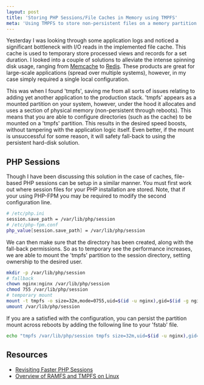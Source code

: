 ```yaml
---
layout: post
title: 'Storing PHP Sessions/File Caches in Memory using TMPFS'
meta: 'Using TMPFS to store non-persistent files on a memory partition.'
---
```


Yesterday I was looking through some application logs and noticed a significant bottleneck with I/O reads in the implemented file cache.
This cache is used to temporary store processed views and records for a set duration.
I looked into a couple of solutions to alleviate the intense spinning disk usage, ranging from [Memcache](http://memcached.org/) to [Redis](http://redis.io/).
These products are great for large-scale applications (spread over multiple systems), however, in my case simply required a single local configuration.

<!--more-->

This was when I found 'tmpfs', saving me from all sorts of issues relating to adding yet another application to the production stack.
'tmpfs' appears as a mounted partition on your system, however, under the hood it allocates and uses a section of physical memory (non-persistent through reboots).
This means that you are able to configure directories (such as the cache) to be mounted on a 'tmpfs' partition.
This results in the desired speed boosts, without tampering with the application logic itself.
Even better, if the mount is unsuccessful for some reason, it will safety fall-back to using the persistent hard-disk solution.

## PHP Sessions

Though I have been discussing this solution in the case of caches, file-based PHP sessions can be setup in a similar manner.
You must first work out where session files for your PHP installation are stored.
Note, that if your using PHP-FPM you may be required to modify the second configuration line.

```bash
# /etc/php.ini
session.save_path = /var/lib/php/session
# /etc/php-fpm.conf
php_value[session.save_path] = /var/lib/php/session
```

We can then make sure that the directory has been created, along with the fall-back permissions.
So as to temporary see the performance increases, we are able to mount the 'tmpfs' partition to the session directory, setting ownership to the desired user.

```bash
mkdir -p /var/lib/php/session
# fallback
chown nginx:nginx /var/lib/php/session
chmod 755 /var/lib/php/session
# temporary mount
mount -t tmpfs -o size=32m,mode=0755,uid=$(id -u nginx),gid=$(id -g nginx) tmpfs /var/lib/php/session
umount /var/lib/php/session
```

If you are a satisfied with the configuration, you can persist the partition mount across reboots by adding the following line to your 'fstab' file.

```bash
echo "tmpfs /var/lib/php/session tmpfs size=32m,uid=$(id -u nginx),gid=$(id -g nginx),mode=0755 0 0" >> /etc/fstab
```

## Resources

- [Revisiting Faster PHP Sessions](http://kvz.io/blog/2011/04/29/faster-php-sessions/)
- [Overview of RAMFS and TMPFS on Linux](http://www.thegeekstuff.com/2008/11/overview-of-ramfs-and-tmpfs-on-linux/)
